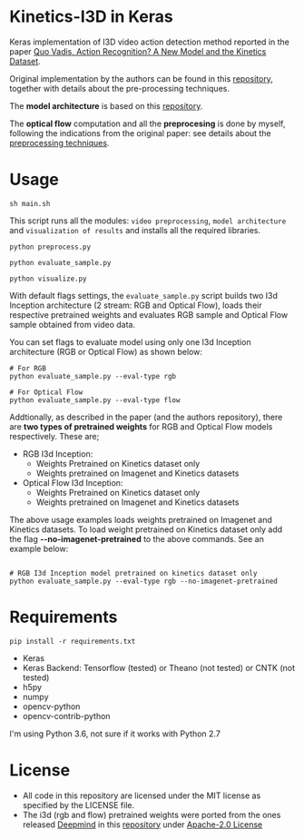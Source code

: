 # Kinetics-I3D in Keras

Keras implementation of I3D video action detection method reported in the paper [Quo Vadis, Action Recognition? A New Model and the Kinetics Dataset](https://arxiv.org/abs/1705.07750).

Original implementation by the authors can be found in this [repository](https://github.com/deepmind/kinetics-i3d), together with details about the pre-processing techniques.

The __model architecture__ is based on this [repository](https://github.com/dlpbc/keras-kinetics-i3d).

The __optical flow__ computation and all the __preprocesing__ is done by myself, following the indications from the original paper: see details about the [preprocessing techniques](https://github.com/deepmind/kinetics-i3d#sample-data-and-preprocessing).

# Usage
```
sh main.sh
```

This script runs all the modules: `video preprocessing`, `model architecture` and `visualization of results`
and installs all the required libraries.
```
python preprocess.py

python evaluate_sample.py

python visualize.py
```


With default flags settings, the `evaluate_sample.py` script builds two I3d Inception architecture (2 stream: RGB and Optical Flow), loads their respective pretrained weights and evaluates RGB sample and Optical Flow sample obtained from video data.

You can set flags to evaluate model using only one I3d Inception architecture (RGB or Optical Flow) as shown below:

```
# For RGB
python evaluate_sample.py --eval-type rgb

# For Optical Flow
python evaluate_sample.py --eval-type flow
```

Addtionally, as described in the paper (and the authors repository), there are __two types of pretrained weights__ for RGB and Optical Flow models respectively. These are;
- RGB I3d Inception:
    - Weights Pretrained on Kinetics dataset only
    - Weights pretrained on Imagenet and Kinetics datasets
- Optical Flow I3d Inception:
    - Weights Pretrained on Kinetics dataset only
    - Weights pretrained on Imagenet and Kinetics datasets

The above usage examples loads weights pretrained on Imagenet and Kinetics datasets. To load weight pretrained on Kinetics dataset only add the flag **--no-imagenet-pretrained** to the above commands. See an example below:

```

# RGB I3d Inception model pretrained on kinetics dataset only
python evaluate_sample.py --eval-type rgb --no-imagenet-pretrained
```

# Requirements

```
pip install -r requirements.txt
```
- Keras
- Keras Backend: Tensorflow (tested) or Theano (not tested) or CNTK (not tested)
- h5py
- numpy
- opencv-python
- opencv-contrib-python

I'm using Python 3.6, not sure if it works with Python 2.7

# License
- All code in this repository are licensed under the MIT license as specified by the LICENSE file.
- The i3d (rgb and flow) pretrained weights were ported from the ones released [Deepmind](https://deepmind.com) in this [repository](https://github.com/deepmind/kinetics-i3d) under [Apache-2.0 License](https://github.com/deepmind/kinetics-i3d/blob/master/LICENSE)
